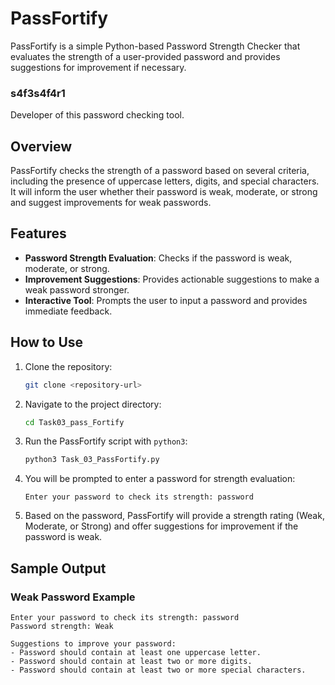 
# PassFortify

PassFortify is a simple Python-based Password Strength Checker that evaluates the strength of a user-provided password and provides suggestions for improvement if necessary.
### s4f3s4f4r1 
Developer of this password checking tool.
## Overview

PassFortify checks the strength of a password based on several criteria, including the presence of uppercase letters, digits, and special characters. It will inform the user whether their password is weak, moderate, or strong and suggest improvements for weak passwords.

## Features

- **Password Strength Evaluation**: Checks if the password is weak, moderate, or strong.
- **Improvement Suggestions**: Provides actionable suggestions to make a weak password stronger.
- **Interactive Tool**: Prompts the user to input a password and provides immediate feedback.

## How to Use

1. Clone the repository:

    ```bash
    git clone <repository-url>
    ```

2. Navigate to the project directory:

    ```bash
    cd Task03_pass_Fortify
    ```

3. Run the PassFortify script with `python3`:

    ```bash
    python3 Task_03_PassFortify.py
    ```

4. You will be prompted to enter a password for strength evaluation:

    ```plaintext
    Enter your password to check its strength: password
    ```

5. Based on the password, PassFortify will provide a strength rating (Weak, Moderate, or Strong) and offer suggestions for improvement if the password is weak.

## Sample Output

### Weak Password Example

```plaintext
Enter your password to check its strength: password
Password strength: Weak

Suggestions to improve your password:
- Password should contain at least one uppercase letter.
- Password should contain at least two or more digits.
- Password should contain at least two or more special characters.
